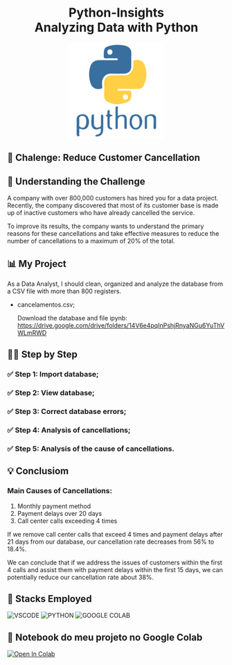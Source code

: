 
<div align="center">
<h1> Python-Insights <br> Analyzing Data with Python</h1>
<img src="https://github.com/devicons/devicon/blob/master/icons/python/python-original-wordmark.svg" alt="Logo Python" width="220">
</div>

##  :brain: Chalenge: Reduce Customer Cancellation

## :rocket: Understanding the Challenge
A company with over 800,000 customers has hired you for a data project. Recently, the company discovered that most of its customer base is made up of inactive customers who have already cancelled the service. 

To improve its results, the company wants to understand the primary reasons for these cancellations and take effective measures to reduce the number of cancellations to a maximum of 20% of the total.

## :bar_chart: My Project
As a Data Analyst, I should clean, organized and analyze the database from a CSV file with more than 800 registers.
- cancelamentos.csv;
  
  Download the database and file ipynb: https://drive.google.com/drive/folders/14V6e4pqInPshjRnyaNGu6YuThVWLmRWD
  

## :technologist: Step by Step

### :white_check_mark:  Step 1: Import database;
### :white_check_mark:  Step 2: View database;
### :white_check_mark:  Step 3: Correct database errors;
### :white_check_mark:  Step 4: Analysis of cancellations;
### :white_check_mark:  Step 5: Analysis of the cause of cancellations.

## :bulb: Conclusiom

### Main Causes of Cancellations:

1. Monthly payment method
2. Payment delays over 20 days
3. Call center calls exceeding 4 times

If we remove call center calls that exceed 4 times and payment delays after 21 days from our database, our cancellation rate decreases from 56% to 18.4%.

We can conclude that if we address the issues of customers within the first 4 calls and assist them with payment delays within the first 15 days, we can potentially reduce our cancellation rate about 38%.

## :battery: Stacks Employed
![VSCODE](https://img.shields.io/badge/Visual%20Studio%20Code-007ACC.svg?style=for-the-badge&logo=Visual-Studio-Code&logoColor=white)
![PYTHON](https://img.shields.io/badge/Python-3776AB.svg?style=for-the-badge&logo=Python&logoColor=white)
![GOOGLE COLAB](https://img.shields.io/badge/Google%20Colab-F9AB00.svg?style=for-the-badge&logo=Google-Colab&logoColor=white)

## :notebook_with_decorative_cover:	 Notebook do meu projeto no Google Colab
<a target="_blank" href="https://colab.research.google.com/drive/1Df6Jrgs8_Tk9vd8tuJid6FZM-HMVWz_A?usp=sharing">
  <img src="https://colab.research.google.com/assets/colab-badge.svg" alt="Open In Colab"/>
</a>

